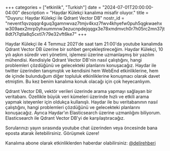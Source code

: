 +++
categories = ["etkinlik", "Turkish"]
date = "2024-07-01T20:00:00-04:00"
description = "Haydar Külekçi kanalıma misafir oluyor."
title = "Duyuru: Haydar Külekçi ile Qdrant Vector DB"
nostr_id = "nevent1qvzqqqr4guq3gamnwvaz7tmjv4kxz7fwv4khyefw0puh5qgkwaehxw309aex2mrp0yhxummnw3ezucnpdejqqgx3e78xmdmvch0r7h05rc2mn37jt8dt7t7qtla8q5cxtl7r79e32vft6ke7"
+++

Haydar Külekçi ile 4 Temmuz 2021'de saat tam 21:00'da youtube kanalımda Qdrant Vector DB üzerine bir sohbet gerçekleştireceğim. Haydar Külekçi, 10 yılı aşkın süredir veri yönetimi, işlemesi üzerine uzmanlaşmış bir yazılım mühendisi. Kendisiyle Qdrant Vector DB'nin nasıl çalıştığını, hangi problemleri çözdüğünü ve gelecekteki planlarını konuşacağız. Haydar ile twitter üzerinden tanışmıştık ve kendisini hem WebEnd etkinliklerine, hem de içinde bulunduğum diğer topluluk etkinliklerine konuşmacı olarak davet etmiştim. Bu kez benim kanalıma konuk olacağı için çok heyecanlıyım.

Qdrant Vector DB, vektör verileri üzerinde arama yapmayı sağlayan bir veritabanı. Özellikle büyük veri kümeleri üzerinde hızlı ve etkili arama yapmak isteyenler için oldukça kullanışlı. Haydar ile bu veritabanının nasıl çalıştığını, hangi problemleri çözdüğünü ve gelecekteki planlarını konuşacağız. Ayrıca Haydar'ın Elasticsearch üzerine uzmanlığını biliyorum. Elasticsearch ile Qdrant Vector DB'yi de karşılaştıracağız. 

Sorularınızı yayın sırasında youtube chat üzerinden veya öncesinde bana eposta atarak iletebilirsiniz. Görüşmek üzere!

Kanalıma abone olarak etkinliklerden haberdar olabilirsiniz: [@delirehberi](https://youtube.com/@delirehberi)
